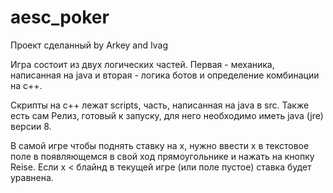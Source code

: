 # aesc_poker
Проект сделанный by Arkey and Ivag

Игра состоит из двух логических частей. 
Первая - механика, написанная на java и вторая - логика ботов и определение комбинации на c++. 

Скрипты на c++ лежат scripts, часть, написанная на java в src.
Также есть сам Релиз, готовый к запуску, для него необходимо иметь java (jre) версии 8.

В самой игре чтобы поднять ставку на x, нужно ввести x в текстовое поле в появляющемся в свой ход прямоугольнике и нажать на кнопку Reise. Если x < блайнд в текущей игре (или поле пустое) ставка будет уравнена.
